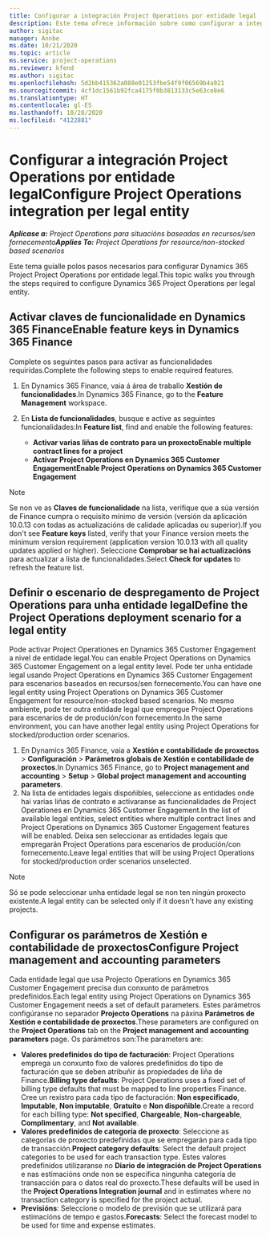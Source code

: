 ```yaml
---
title: Configurar a integración Project Operations por entidade legal
description: Este tema ofrece información sobre como configurar a integración por entidade legal en Project Operations.
author: sigitac
manager: Annbe
ms.date: 10/21/2020
ms.topic: article
ms.service: project-operations
ms.reviewer: kfend
ms.author: sigitac
ms.openlocfilehash: 5d2bb415362a088e01253fbe54f9f06569b4a921
ms.sourcegitcommit: 4cf1dc1561b92fca4175f0b3813133c5e63ce8e6
ms.translationtype: HT
ms.contentlocale: gl-ES
ms.lasthandoff: 10/28/2020
ms.locfileid: "4122881"
---
```

# <a name="configure-project-operations-integration-per-legal-entity"></a><span data-ttu-id="eabda-103">Configurar a integración Project Operations por entidade legal</span><span class="sxs-lookup"><span data-stu-id="eabda-103">Configure Project Operations integration per legal entity</span></span> 

<span data-ttu-id="eabda-104">_**Aplícase a:** Project Operations para situacións baseadas en recursos/sen fornecemento_</span><span class="sxs-lookup"><span data-stu-id="eabda-104">_**Applies To:** Project Operations for resource/non-stocked based scenarios_</span></span>

<span data-ttu-id="eabda-105">Este tema guíalle polos pasos necesarios para configurar Dynamics 365 Project Project Operations por entidade legal.</span><span class="sxs-lookup"><span data-stu-id="eabda-105">This topic walks you through the steps required to configure Dynamics 365 Project Operations per legal entity.</span></span>

## <a name="enable-feature-keys-in-dynamics-365-finance"></a><span data-ttu-id="eabda-106">Activar claves de funcionalidade en Dynamics 365 Finance</span><span class="sxs-lookup"><span data-stu-id="eabda-106">Enable feature keys in Dynamics 365 Finance</span></span>

<span data-ttu-id="eabda-107">Complete os seguintes pasos para activar as funcionalidades requiridas.</span><span class="sxs-lookup"><span data-stu-id="eabda-107">Complete the following steps to enable required features.</span></span>

1. <span data-ttu-id="eabda-108">En Dynamics 365 Finance, vaia á área de traballo **Xestión de funcionalidades**.</span><span class="sxs-lookup"><span data-stu-id="eabda-108">In Dynamics 365 Finance, go to the **Feature Management** workspace.</span></span>
2. <span data-ttu-id="eabda-109">En **Lista de funcionalidades**, busque e active as seguintes funcionalidades:</span><span class="sxs-lookup"><span data-stu-id="eabda-109">In **Feature list**, find and enable the following features:</span></span>
  
    - <span data-ttu-id="eabda-110">**Activar varias liñas de contrato para un proxecto**</span><span class="sxs-lookup"><span data-stu-id="eabda-110">**Enable multiple contract lines for a project**</span></span>
    - <span data-ttu-id="eabda-111">**Activar Project Operations en Dynamics 365 Customer Engagement**</span><span class="sxs-lookup"><span data-stu-id="eabda-111">**Enable Project Operations on Dynamics 365 Customer Engagement**</span></span>

> [!NOTE]
> <span data-ttu-id="eabda-112">Se non ve as **Claves de funcionalidade** na lista, verifique que a súa versión de Finance cumpra o requisito mínimo de versión (versión da aplicación 10.0.13 con todas as actualizacións de calidade aplicadas ou superior).</span><span class="sxs-lookup"><span data-stu-id="eabda-112">If you don't see **Feature keys** listed, verify that your Finance version meets the minimum version requirement (application version 10.0.13 with all quality updates applied or higher).</span></span> <span data-ttu-id="eabda-113">Seleccione **Comprobar se hai actualizacións** para actualizar a lista de funcionalidades.</span><span class="sxs-lookup"><span data-stu-id="eabda-113">Select **Check for updates** to refresh the feature list.</span></span>

## <a name="define-the-project-operations-deployment-scenario-for-a-legal-entity"></a><span data-ttu-id="eabda-114">Definir o escenario de despregamento de Project Operations para unha entidade legal</span><span class="sxs-lookup"><span data-stu-id="eabda-114">Define the Project Operations deployment scenario for a legal entity</span></span>

<span data-ttu-id="eabda-115">Pode activar Project Operationes en Dynamics 365 Customer Engagement a nivel de entidade legal.</span><span class="sxs-lookup"><span data-stu-id="eabda-115">You can enable Project Operations on Dynamics 365 Customer Engagement on a legal entity level.</span></span> <span data-ttu-id="eabda-116">Pode ter unha entidade legal usando Project Operations en Dynamics 365 Customer Engagement para escenarios baseados en recursos/sen fornecemento.</span><span class="sxs-lookup"><span data-stu-id="eabda-116">You can have one legal entity using Project Operations on Dynamics 365 Customer Engagement for resource/non-stocked based scenarios.</span></span> <span data-ttu-id="eabda-117">No mesmo ambiente, pode ter outra entidade legal que empregue Project Operations para escenarios de de produción/con fornecemento.</span><span class="sxs-lookup"><span data-stu-id="eabda-117">In the same environment, you can have another legal entity using Project Operations for stocked/production order scenarios.</span></span>

1. <span data-ttu-id="eabda-118">En Dynamics 365 Finance, vaia a **Xestión e contabilidade de proxectos** > **Configuración** > **Parámetros globais de Xestión e contabilidade de proxectos**.</span><span class="sxs-lookup"><span data-stu-id="eabda-118">In Dynamics 365 Finance, go to **Project management and accounting** > **Setup** > **Global project management and accounting parameters**.</span></span>
2. <span data-ttu-id="eabda-119">Na lista de entidades legais dispoñibles, seleccione as entidades onde hai varias liñas de contrato e activaranse as funcionalidades de Project Operationes en Dynamics 365 Customer Engagement.</span><span class="sxs-lookup"><span data-stu-id="eabda-119">In the list of available legal entities, select entities where multiple contract lines and Project Operations on Dynamics 365 Customer Engagement features will be enabled.</span></span> <span data-ttu-id="eabda-120">Deixa sen seleccionar as entidades legais que empregarán Project Operations para escenarios de produción/con fornecemento.</span><span class="sxs-lookup"><span data-stu-id="eabda-120">Leave legal entities that will be using Project Operations for stocked/production order scenarios unselected.</span></span>

> [!NOTE]
> <span data-ttu-id="eabda-121">Só se pode seleccionar unha entidade legal se non ten ningún proxecto existente.</span><span class="sxs-lookup"><span data-stu-id="eabda-121">A legal entity can be selected only if it doesn't have any existing projects.</span></span>

## <a name="configure-project-management-and-accounting-parameters"></a><span data-ttu-id="eabda-122">Configurar os parámetros de Xestión e contabilidade de proxectos</span><span class="sxs-lookup"><span data-stu-id="eabda-122">Configure Project management and accounting parameters</span></span>

<span data-ttu-id="eabda-123">Cada entidade legal que usa Projecto Operations en Dynamics 365 Customer Engagement precisa dun conxunto de parámetros predefinidos.</span><span class="sxs-lookup"><span data-stu-id="eabda-123">Each legal entity using Project Operations on Dynamics 365 Customer Engagement needs a set of default parameters.</span></span> <span data-ttu-id="eabda-124">Estes parámetros configúranse no separador **Projecto Operations** na páxina **Parámetros de Xestión e contabilidade de proxectos**.</span><span class="sxs-lookup"><span data-stu-id="eabda-124">These parameters are configured on the **Project Operations** tab on the **Project management and accounting parameters** page.</span></span> <span data-ttu-id="eabda-125">Os parámetros son:</span><span class="sxs-lookup"><span data-stu-id="eabda-125">The parameters are:</span></span>

  - <span data-ttu-id="eabda-126">**Valores predefinidos do tipo de facturación**: Project Operations emprega un conxunto fixo de valores predefinidos do tipo de facturación que se deben atribuñir ás propiedades de liña de Finance.</span><span class="sxs-lookup"><span data-stu-id="eabda-126">**Billing type defaults**: Project Operations uses a fixed set of billing type defaults that must be mapped to line properties Finance.</span></span> <span data-ttu-id="eabda-127">Cree un rexistro para cada tipo de facturación: **Non especificado**, **Imputable**, **Non imputable**, **Gratuíto** e **Non dispoñible**.</span><span class="sxs-lookup"><span data-stu-id="eabda-127">Create a record for each billing type: **Not specified**, **Chargeable**, **Non-chargeable**, **Complimentary**, and **Not available**.</span></span>
  - <span data-ttu-id="eabda-128">**Valores predefinidos de categoría de proxecto**: Seleccione as categorías de proxecto predefinidas que se empregarán para cada tipo de transacción.</span><span class="sxs-lookup"><span data-stu-id="eabda-128">**Project category defaults**: Select the default project categories to be used for each transaction type.</span></span> <span data-ttu-id="eabda-129">Estes valores predefinidos utilizaranse no **Diario de integración de Project Operations** e nas estimacións onde non se especifica ningunha categoría de transacción para o datos real do proxecto.</span><span class="sxs-lookup"><span data-stu-id="eabda-129">These defaults will be used in the **Project Operations Integration journal** and in estimates where no transaction category is specified for the project actual.</span></span>
  - <span data-ttu-id="eabda-130">**Previsións**: Seleccione o modelo de previsión que se utilizará para estimacións de tempo e gastos.</span><span class="sxs-lookup"><span data-stu-id="eabda-130">**Forecasts**: Select the forecast model to be used for time and expense estimates.</span></span>
